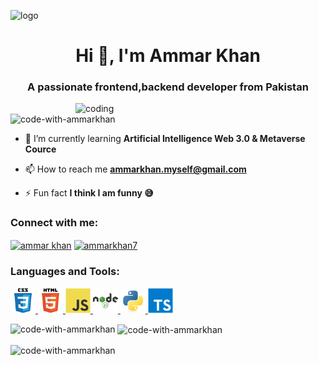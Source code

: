 ![logo](https://github.com/code-with-ammarkhan/Simple-Calculator/commit/9eff8167eb46df2992ab2b034ee019bf6ed2578d)

<h1 align="center">Hi 👋, I'm Ammar Khan</h1>
<h3 align="center">A passionate frontend,backend developer from Pakistan</h3>
<img align="right"alt="coding" width="400"src="https://user-images.githubusercontent.com/55389276/140866485-8fb1c876-9a8f-4d6a-98dc-08c4981eaf70.gif">

<p align="left"> <img src="https://komarev.com/ghpvc/?username=code-with-ammarkhan&label=Profile%20views&color=0e75b6&style=flat" alt="code-with-ammarkhan" /> </p>

- 🌱 I’m currently learning **Artificial Intelligence Web 3.0 & Metaverse Cource**

- 📫 How to reach me **ammarkhan.myself@gmail.com**

- ⚡ Fun fact **I think I am funny 😅**

<h3 align="left">Connect with me:</h3>
<p align="left">
<a href="https://linkedin.com/in/ammar khan" target="blank"><img align="center" src="https://raw.githubusercontent.com/rahuldkjain/github-profile-readme-generator/master/src/images/icons/Social/linked-in-alt.svg" alt="ammar khan" height="30" width="40" /></a>
<a href="https://discord.gg/ammarkhan7" target="blank"><img align="center" src="https://raw.githubusercontent.com/rahuldkjain/github-profile-readme-generator/master/src/images/icons/Social/discord.svg" alt="ammarkhan7" height="30" width="40" /></a>
</p>

<h3 align="left">Languages and Tools:</h3>
<p align="left"> <a href="https://www.w3schools.com/css/" target="_blank" rel="noreferrer"> <img src="https://raw.githubusercontent.com/devicons/devicon/master/icons/css3/css3-original-wordmark.svg" alt="css3" width="40" height="40"/> </a> <a href="https://www.w3.org/html/" target="_blank" rel="noreferrer"> <img src="https://raw.githubusercontent.com/devicons/devicon/master/icons/html5/html5-original-wordmark.svg" alt="html5" width="40" height="40"/> </a> <a href="https://developer.mozilla.org/en-US/docs/Web/JavaScript" target="_blank" rel="noreferrer"> <img src="https://raw.githubusercontent.com/devicons/devicon/master/icons/javascript/javascript-original.svg" alt="javascript" width="40" height="40"/> </a> <a href="https://nodejs.org" target="_blank" rel="noreferrer"> <img src="https://raw.githubusercontent.com/devicons/devicon/master/icons/nodejs/nodejs-original-wordmark.svg" alt="nodejs" width="40" height="40"/> </a> <a href="https://www.python.org" target="_blank" rel="noreferrer"> <img src="https://raw.githubusercontent.com/devicons/devicon/master/icons/python/python-original.svg" alt="python" width="40" height="40"/> </a> <a href="https://www.typescriptlang.org/" target="_blank" rel="noreferrer"> <img src="https://raw.githubusercontent.com/devicons/devicon/master/icons/typescript/typescript-original.svg" alt="typescript" width="40" height="40"/> </a> </p>

<p><img align="left" src="https://github-readme-stats.vercel.app/api/top-langs?username=code-with-ammarkhan&show_icons=true&locale=en&layout=compact" alt="code-with-ammarkhan" /></p>

<p>&nbsp;<img align="center" src="https://github-readme-stats.vercel.app/api?username=code-with-ammarkhan&show_icons=true&locale=en" alt="code-with-ammarkhan" /></p>

<p><img align="center" src="https://github-readme-streak-stats.herokuapp.com/?user=code-with-ammarkhan&" alt="code-with-ammarkhan" /></p>
